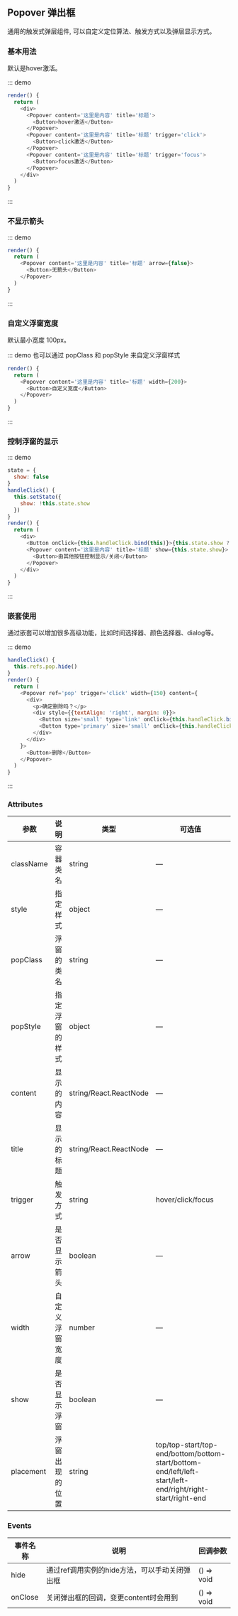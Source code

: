 ## Popover 弹出框

通用的触发式弹层组件, 可以自定义定位算法、触发方式以及弹层显示方式。

### 基本用法

默认是hover激活。

::: demo
```js
render() {
  return (
    <div>
      <Popover content='这里是内容' title='标题'>
        <Button>hover激活</Button>
      </Popover>
      <Popover content='这里是内容' title='标题' trigger='click'>
        <Button>click激活</Button>
      </Popover>
      <Popover content='这里是内容' title='标题' trigger='focus'>
        <Button>focus激活</Button>
      </Popover>
    </div>
  )
}
```
:::

### 不显示箭头

::: demo
```js
render() {
  return (
    <Popover content='这里是内容' title='标题' arrow={false}>
      <Button>无箭头</Button>
    </Popover>
  )
}
```
:::

### 自定义浮窗宽度

默认最小宽度 100px。

::: demo 也可以通过 popClass 和 popStyle 来自定义浮窗样式
```js
render() {
  return (
    <Popover content='这里是内容' title='标题' width={200}>
      <Button>自定义宽度</Button>
    </Popover>
  )
}
```
:::

### 控制浮窗的显示

::: demo 
```js
state = {
  show: false
}
handleClick() {
  this.setState({
    show: !this.state.show
  })
}
render() {
  return (
    <div>
      <Button onClick={this.handleClick.bind(this)}>{this.state.show ? '关闭' : '打开'}</Button>
      <Popover content='这里是内容' title='标题' show={this.state.show}>
        <Button>由其他按钮控制显示/关闭</Button>
      </Popover>
    </div>
  )
}
```
:::

### 嵌套使用

通过嵌套可以增加很多高级功能，比如时间选择器、颜色选择器、dialog等。

::: demo 
```js
handleClick() {
  this.refs.pop.hide()
}
render() {
  return (
    <Popover ref='pop' trigger='click' width={150} content={
      <div>
        <p>确定删除吗？</p>
        <div style={{textAlign: 'right', margin: 0}}>
          <Button size='small' type='link' onClick={this.handleClick.bind(this)}>取消</Button>
          <Button type='primary' size='small' onClick={this.handleClick.bind(this)}>确定</Button>
        </div>
      </div>
    }>
      <Button>删除</Button>
    </Popover>
  )
}
```
:::

### Attributes
| 参数      | 说明          | 类型      | 可选值                           | 默认值  |
|---------- |-------------- |---------- |--------------------------------  |-------- |
| className | 容器类名 | string | — | — |
| style | 指定样式 | object | — | — |
| popClass | 浮窗的类名 | string | — | — |
| popStyle | 指定浮窗的样式 | object | — | — |
| content | 显示的内容 | string/React.ReactNode | — | — |
| title | 显示的标题 | string/React.ReactNode | — | — |
| trigger | 触发方式 | string | hover/click/focus | hover |
| arrow | 是否显示箭头 | boolean | — | true |
| width | 自定义浮窗宽度 | number | — | 默认最小宽度100px |
| show | 是否显示浮窗 | boolean | — | false |
| placement | 浮窗出现的位置 | string | top/top-start/top-end/bottom/bottom-start/bottom-end/left/left-start/left-end/right/right-start/right-end | bottom |

### Events
| 事件名称 | 说明 | 回调参数 |
|---------- |-------- |---------- |
| hide | 通过ref调用实例的hide方法，可以手动关闭弹出框 | () => void |
| onClose | 关闭弹出框的回调，变更content时会用到 | () => void |
